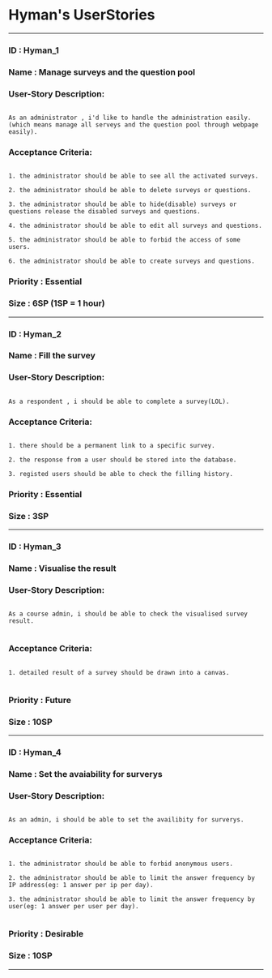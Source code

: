 # Hyman's UserStories

---

### ID : Hyman_1
### Name : Manage surveys and the question pool

### User-Story Description:
```

As an administrator , i'd like to handle the administration easily.
(which means manage all serveys and the question pool through webpage easily).

```
### Acceptance Criteria:
```

1. the administrator should be able to see all the activated surveys.

2. the administrator should be able to delete surveys or questions.

3. the administrator should be able to hide(disable) surveys or questions release the disabled surveys and questions.

4. the administrator should be able to edit all surveys and questions.

5. the administrator should be able to forbid the access of some users.

6. the administrator should be able to create surveys and questions.

```

### Priority : Essential

### Size : 6SP (1SP = 1 hour)

---


### ID : Hyman_2
### Name : Fill the survey

### User-Story Description:

```

As a respondent , i should be able to complete a survey(LOL).

```


### Acceptance Criteria:

```

1. there should be a permanent link to a specific survey.

2. the response from a user should be stored into the database.

3. registed users should be able to check the filling history.

```

### Priority : Essential

### Size : 3SP

---


### ID : Hyman_3
### Name : Visualise the result

### User-Story Description:
```

As a course admin, i should be able to check the visualised survey result.


```
### Acceptance Criteria:

```

1. detailed result of a survey should be drawn into a canvas.


```

### Priority : Future

### Size : 10SP

---

### ID : Hyman_4
### Name : Set the avaiability for surverys

### User-Story Description:
```

As an admin, i should be able to set the availibity for surverys.

```
### Acceptance Criteria:
```

1. the administrator should be able to forbid anonymous users.

2. the administrator should be able to limit the answer frequency by IP address(eg: 1 answer per ip per day).

3. the administrator should be able to limit the answer frequency by user(eg: 1 answer per user per day).


```

### Priority : Desirable

### Size : 10SP

---
